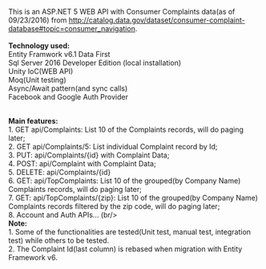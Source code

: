 This is an ASP.NET 5 WEB API with Consumer Complaints data(as of 09/23/2016) from http://catalog.data.gov/dataset/consumer-complaint-database#topic=consumer_navigation.
<br/>
<br/>
<b>Technology used:</b><br/>
Entity Framwork v6.1 Data First<br/>
Sql Server 2016 Developer Edition (local installation)<br/>
Unity IoC(WEB API)<br/>
Moq(Unit testing)<br/>
Async/Await pattern(and sync calls)<br/>
Facebook and Google Auth Provider<br/>

<br/>
<b>Main features:</b><br/>
1. GET api/Complaints: List 10 of the Complaints records, will do paging later;<br/>
2. GET api/Complaints/5: List individual Complaint record by Id;<br/>
3. PUT: api/Complaints/{id} with Complaint Data;<br/>
4. POST: api/Complaint  with Complaint Data;<br/>
5. DELETE: api/Complaints/{id}<br/>
6. GET: api/TopComplaints: List 10 of the grouped(by Company Name) Complaints records, will do paging later;<br/>
7. GET: api/TopComplaints/{zip}: List 10 of the grouped(by Company Name) Complaints records filtered by the zip code, will do paging later;<br/>
8. Account and Auth APIs... (br/>

<br/>
<b>Note:</b><br/>
1. Some of the functionalities are tested(Unit test, manual test, integration test) while others to be tested.<br/>
2. The Complaint Id(last column) is rebased when migration with Entity Framework v6.<br/>
